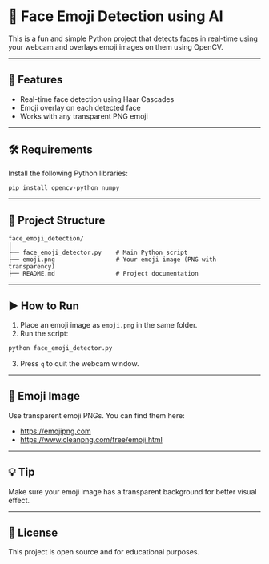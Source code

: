 
# 🤖 Face Emoji Detection using AI

This is a fun and simple Python project that detects faces in real-time using your webcam and overlays emoji images on them using OpenCV.

---

## 🧠 Features
- Real-time face detection using Haar Cascades
- Emoji overlay on each detected face
- Works with any transparent PNG emoji

---

## 🛠️ Requirements

Install the following Python libraries:

```bash
pip install opencv-python numpy
```

---

## 📁 Project Structure

```
face_emoji_detection/
│
├── face_emoji_detector.py    # Main Python script
├── emoji.png                 # Your emoji image (PNG with transparency)
├── README.md                 # Project documentation
```

---

## ▶️ How to Run

1. Place an emoji image as `emoji.png` in the same folder.
2. Run the script:

```bash
python face_emoji_detector.py
```

3. Press `q` to quit the webcam window.

---

## 📸 Emoji Image

Use transparent emoji PNGs. You can find them here:
- https://emojipng.com
- https://www.cleanpng.com/free/emoji.html

---

## 💡 Tip

Make sure your emoji image has a transparent background for better visual effect.

---

## 📄 License

This project is open source and for educational purposes.
